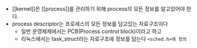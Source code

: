 - [[kernel]]은 [[process]]를 관리하기 위해 process의 모든 정보를 알고있어야 한다.
- process descriptor는 프로세스의 모든 정보를 담고있는 자료구조이다
	- 일반 운영체제에서는 PCB(Process control block)이라고 하고
	- 리눅스에서는 task_struct라는 자료구조에 정보를 담는다 `<sched.h>에 정의`